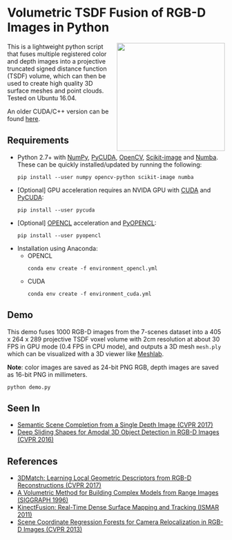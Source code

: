 # Volumetric TSDF Fusion of RGB-D Images in Python

<img src="images/fusion-movie.gif" height=250px align="right"/>

This is a lightweight python script that fuses multiple registered color and depth images into a projective truncated signed distance function (TSDF) volume, which can then be used to create high quality 3D surface meshes and point clouds. Tested on Ubuntu 16.04.

An older CUDA/C++ version can be found [here](https://github.com/andyzeng/tsdf-fusion).

## Requirements

* Python 2.7+ with [NumPy](http://www.numpy.org/), [PyCUDA](https://developer.nvidia.com/pycuda), [OpenCV](https://docs.opencv.org/3.0-beta/doc/py_tutorials/py_tutorials.html), [Scikit-image](https://scikit-image.org/) and [Numba](https://numba.pydata.org/). These can be quickly installed/updated by running the following:
  ```shell
  pip install --user numpy opencv-python scikit-image numba
  ```
* [Optional] GPU acceleration requires an NVIDA GPU with [CUDA](https://developer.nvidia.com/cuda-downloads) and [PyCUDA](https://developer.nvidia.com/pycuda):
  ```shell
  pip install --user pycuda
  ```
* [Optional] [OPENCL](https://www.khronos.org/opencl) acceleration and [PyOPENCL](https://documen.tician.de/pyopencl/):
  ```shell
  pip install --user pyopencl
  ```
* Installation using Anaconda:
  * OPENCL
    ```shell
    conda env create -f environment_opencl.yml
    ```
  * CUDA
    ```shell
    conda env create -f environment_cuda.yml
    ```
    
## Demo

This demo fuses 1000 RGB-D images from the 7-scenes dataset into a 405 x 264 x 289 projective TSDF voxel volume with 2cm resolution at about 30 FPS in GPU mode (0.4 FPS in CPU mode), and outputs a 3D mesh `mesh.ply` which can be visualized with a 3D viewer like [Meshlab](http://www.meshlab.net/).

**Note**: color images are saved as 24-bit PNG RGB, depth images are saved as 16-bit PNG in millimeters.

```shell
python demo.py
```

## Seen In
 * [Semantic Scene Completion from a Single Depth Image (CVPR 2017)](http://sscnet.cs.princeton.edu/)
 * [Deep Sliding Shapes for Amodal 3D Object Detection in RGB-D Images (CVPR 2016)](http://dss.cs.princeton.edu/)

## References
 * [3DMatch: Learning Local Geometric Descriptors from RGB-D Reconstructions (CVPR 2017)](http://3dmatch.cs.princeton.edu/)
 * [A Volumetric Method for Building Complex Models from Range Images (SIGGRAPH 1996)](https://graphics.stanford.edu/papers/volrange/volrange.pdf)
 * [KinectFusion: Real-Time Dense Surface Mapping and Tracking (ISMAR 2011)](https://www.microsoft.com/en-us/research/wp-content/uploads/2016/02/ismar2011.pdf)
 * [Scene Coordinate Regression Forests for Camera Relocalization in RGB-D Images (CVPR 2013)](https://www.microsoft.com/en-us/research/wp-content/uploads/2016/02/RelocForests.pdf)

